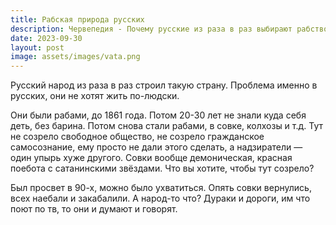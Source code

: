 ```yaml
---
title: Рабская природа русских
description: Червепедия - Почему русские из раза в раз выбирают рабство вместо свободы.
date: 2023-09-30
layout: post
image: assets/images/vata.png
---
```

<p>Русский народ из раза в раз строил такую страну. Проблема именно в русских, они не хотят жить по-людски.</p>

<p>Они были рабами, до 1861 года. Потом 20-30 лет не знали куда себя деть, без барина. Потом снова стали рабами, в совке, колхозы и т.д. Тут не созрело свободное общество, не созрело гражданское самосознание, ему просто не дали этого сделать, а надзиратели — один упырь хуже другого. Совки вообще демоническая, красная поебота с сатанинскими звёздами. Что вы хотите, чтобы тут созрело?</p>

<p>Был просвет в 90-х, можно было ухватиться. Опять совки вернулись, всех наебали и закабалили. А народ-то что? Дураки и дороги, им что поют по тв, то они и думают и говорят.</p>